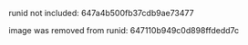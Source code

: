 runid not included:
647a4b500fb37cdb9ae73477

image was removed from runid: 647110b949c0d898ffdedd7c